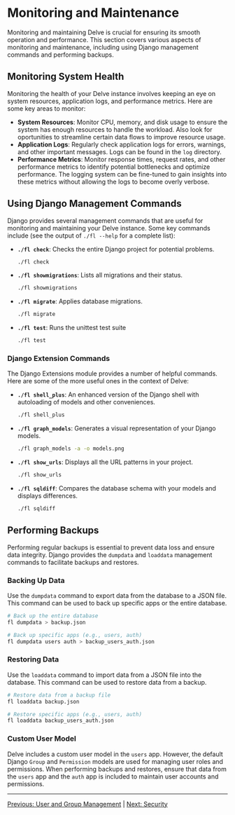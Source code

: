 # Monitoring and Maintenance

Monitoring and maintaining Delve is crucial for ensuring its smooth operation and performance. This section covers various aspects of monitoring and maintenance, including using Django management commands and performing backups.

## Monitoring System Health
Monitoring the health of your Delve instance involves keeping an eye on system resources, application logs, and performance metrics. Here are some key areas to monitor:

- **System Resources**: Monitor CPU, memory, and disk usage to ensure the system has enough resources to handle the workload. Also look for oportunities to streamline certain data flows to improve resource usage.
- **Application Logs**: Regularly check application logs for errors, warnings, and other important messages. Logs can be found in the `log` directory.
- **Performance Metrics**: Monitor response times, request rates, and other performance metrics to identify potential bottlenecks and optimize performance. The logging system can be fine-tuned to gain insights into these metrics without allowing the logs to become overly verbose.

## Using Django Management Commands
Django provides several management commands that are useful for monitoring and maintaining your Delve instance. Some key commands include (see the output of `./fl --help` for a complete list):

- **`./fl check`**: Checks the entire Django project for potential problems.

    ```bash
    ./fl check
    ```

- **`./fl showmigrations`**: Lists all migrations and their status.

    ```bash
    ./fl showmigrations
    ```

- **`./fl migrate`**: Applies database migrations.

    ```bash
    ./fl migrate
    ```

- **`./fl test`**: Runs the unittest test suite

    ```bash
    ./fl test
    ```

### Django Extension Commands

The Django Extensions module provides a number of helpful commands. Here are some of the more useful ones in the context of Delve:

- **`./fl shell_plus`**: An enhanced version of the Django shell with autoloading of models and other conveniences.
    ```bash
    ./fl shell_plus
    ```
- **`./fl graph_models`**: Generates a visual representation of your Django models.
    ```bash
    ./fl graph_models -a -o models.png
    ```
- **`./fl show_urls`**: Displays all the URL patterns in your project.
    ```bash
    ./fl show_urls
    ```
- **`./fl sqldiff`**: Compares the database schema with your models and displays differences.
    ```bash
    ./fl sqldiff
    ```

## Performing Backups
Performing regular backups is essential to prevent data loss and ensure data integrity. Django provides the `dumpdata` and `loaddata` management commands to facilitate backups and restores.

### Backing Up Data
Use the `dumpdata` command to export data from the database to a JSON file. This command can be used to back up specific apps or the entire database.

```bash
# Back up the entire database
fl dumpdata > backup.json

# Back up specific apps (e.g., users, auth)
fl dumpdata users auth > backup_users_auth.json
```

### Restoring Data
Use the `loaddata` command to import data from a JSON file into the database. This command can be used to restore data from a backup.

```bash
# Restore data from a backup file
fl loaddata backup.json

# Restore specific apps (e.g., users, auth)
fl loaddata backup_users_auth.json
```

### Custom User Model
Delve includes a custom user model in the `users` app. However, the default Django `Group` and `Permission` models are used for managing user roles and permissions. When performing backups and restores, ensure that data from the `users` app and the `auth` app is included to maintain user accounts and permissions.

---

[Previous: User and Group Management](User_and_Group_Management.md) | [Next: Security](Security.md)
